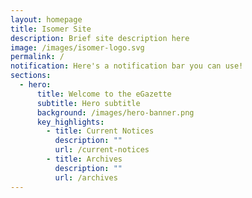 ```yaml
---
layout: homepage
title: Isomer Site
description: Brief site description here
image: /images/isomer-logo.svg
permalink: /
notification: Here's a notification bar you can use!
sections:
  - hero:
      title: Welcome to the eGazette
      subtitle: Hero subtitle
      background: /images/hero-banner.png
      key_highlights:
        - title: Current Notices
          description: ""
          url: /current-notices
        - title: Archives
          description: ""
          url: /archives
---
```


